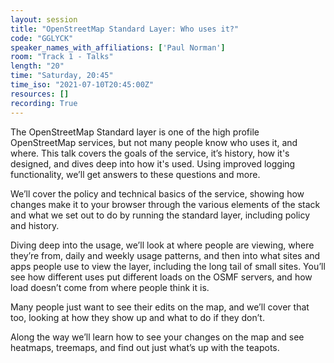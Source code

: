 ```yaml
---
layout: session
title: "OpenStreetMap Standard Layer: Who uses it?"
code: "GGLYCK"
speaker_names_with_affiliations: ['Paul Norman']
room: "Track 1 - Talks"
length: "20"
time: "Saturday, 20:45"
time_iso: "2021-07-10T20:45:00Z"
resources: []
recording: True
---
```

The OpenStreetMap Standard layer is one of the high profile OpenStreetMap services, but not many people know who uses it, and where. This talk covers the goals of the service, it’s history, how it's designed, and dives deep into how it's used. Using improved logging functionality, we’ll get answers to these questions and more.

We’ll cover the policy and technical basics of the service, showing how changes make it to your browser through the various elements of the stack and what we set out to do by running the standard layer, including policy and history.

Diving deep into the usage, we’ll look at where people are viewing, where they’re from, daily and weekly usage patterns, and then into what sites and apps people use to view the layer, including the long tail of small sites. You’ll see how different uses put different loads on the OSMF servers, and how load doesn’t come from where people think it is.

Many people just want to see their edits on the map, and we’ll cover that too, looking at how they show up and what to do if they don’t.

Along the way we’ll learn how to see your changes on the map and see heatmaps, treemaps, and find out just what’s up with the teapots.
